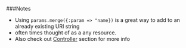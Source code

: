 ###Notes

* Using `params.merge({:param => "name})` is a great way to add to an already existing URI string
* often times thought of as a any resource.
* Also check out [Controller][1] section for more info

[1]: /RailsControllerScrathPad